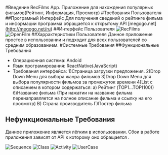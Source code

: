 #Введение
RecFilms App. Приложение для нахождения популярных фильмов(Рейтинг, Информация, Просмотр)
#Требования Пользователя
##Програмный Интерфейс
Для получения сведений о рейтинге фильма и информации программа обращается к открытому API [megogo.net] (http://megogo.net/ru)
##Интерфейс Пользователя
![RecFilms](https://pp.vk.me/c836535/v836535767/149ac/qKXAkFKdhfQ.jpg "")
![OpenFilm](https://pp.vk.me/c836535/v836535767/149a5/W0eS_MEMj-E.jpg "")
##Харрактеристики Пользователя
Данное приложение простое в использовании и подходит для всех пользователей со средним образованием.
#Системные Требования
##Функциональные Требования
- Операционная система: Andoid
- Язык програмирования: ReactNative(JavaScript)
- Требования интерфейса:
1)Страница загрузки предложения.
2)Drop Down Menu для выбора жанра фильмов
3)Drop Down Menu для выбора популярности фильмов за промежуток времени
4)List c описанием в котором содержаться:
	a) Рейтинг (TOP1...TOP(100))
	б)Название фильма (При нажатии на название фильма  перенаправляется на полное описание фильма и ссылку на его просмотр)
	В) Страна производитель
	Г)Постер фильма
  
## Нефункциональные Требования
Данное приложение является лёгким в использовании. Сбои в работе приложения зависят от API к которому оно обращается .

![Sequence](https://pp.vk.me/c836535/v836535767/14c09/pmJ7Ph0FBJw.jpg "")
![Class](https://pp.vk.me/c836535/v836535767/14c01/tKRxszXf1yE.jpg "")
![Activity](https://pp.vk.me/c836535/v836535767/14c12/BYn4WXtoyNY.jpg "")
![UserCase](https://pp.vk.me/c836535/v836535767/14c1b/UIiMeJN6x98.jpg "")
